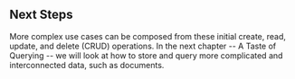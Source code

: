 ## Next Steps

More complex use cases can be composed from these initial create, read, update, and delete (CRUD) operations. In the next chapter -- A Taste of Querying -- we will look at how to store and query more complicated and interconnected data, such as documents.

